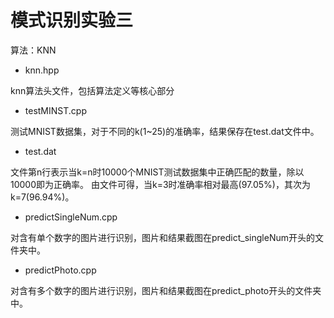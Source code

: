 # 模式识别实验三

算法：KNN


* knn.hpp

knn算法头文件，包括算法定义等核心部分

* testMINST.cpp

测试MNIST数据集，对于不同的k(1~25)的准确率，结果保存在test.dat文件中。

* test.dat

文件第n行表示当k=n时10000个MNIST测试数据集中正确匹配的数量，除以10000即为正确率。
由文件可得，当k=3时准确率相对最高(97.05%)，其次为k=7(96.94%)。

* predictSingleNum.cpp

对含有单个数字的图片进行识别，图片和结果截图在predict_singleNum开头的文件夹中。

* predictPhoto.cpp

对含有多个数字的图片进行识别，图片和结果截图在predict_photo开头的文件夹中。